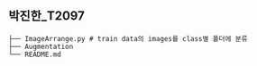 ## 박진한_T2097

```
├── ImageArrange.py # train data의 images를 class별 폴더에 분류
├── Augmentation
└── README.md
```